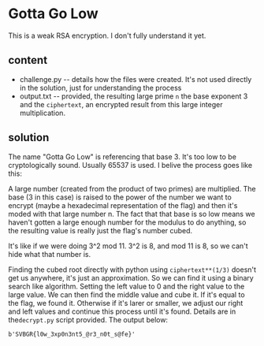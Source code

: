 # Gotta Go Low
This is a weak RSA encryption. I don't fully understand it yet.

## content
* challenge.py -- details how the files were created. It's not used directly in the solution, just for understanding the process
* output.txt -- provided, the resulting large prime `n` the base exponent 3 and the `ciphertext`, an encrypted result from this large integer multiplication. 

## solution

The name "Gotta Go Low" is referencing that base 3. It's too low to be cryptologically sound. Usually 65537 is used. I belive the process goes like this:

A large number (created from the product of two primes) are multiplied. The base (3 in this case) is raised to the power of the number we want to encrypt (maybe a hexadecimal representation of the flag) and then it's moded with that large number n. The fact that that base is so low means we haven't gotten a large enough number for the modulus to do anything, so the resulting value is really just the flag's number cubed.

It's like if we were doing 3^2 mod 11. 3^2 is 8, and mod 11 is 8, so we can't hide what that number is.

Finding the cubed root directly with python using `ciphertext**(1/3)` doesn't get us anywhere, it's just an approximation. So we can find it using a binary search like algorithm. Setting the left value to 0 and the right value to the large value. We can then find the middle value and cube it. If it's equal to the flag, we found it. Otherwise if it's larer or smaller, we adjust our right and left values and continue this process until it's found. Details are in the`decrypt.py` script provided. The output below:


`b'SVBGR{l0w_3xp0n3nt5_@r3_n0t_s@fe}'`
